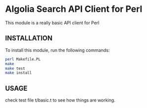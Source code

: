 Algolia Search API Client for Perl
==================

This module is a really basic API client for Perl

INSTALLATION
-------------

To install this module, run the following commands:

```sh
perl Makefile.PL
make
make test
make install
```

USAGE
-------------

check test file t/basic.t to see how things are working.
